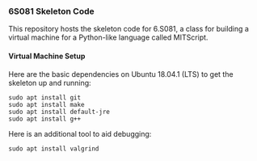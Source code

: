 ### 6S081 Skeleton Code

This repository hosts the skeleton code for 6.S081, a class for building a virtual machine for a Python-like language called MITScript.

#### Virtual Machine Setup

Here are the basic dependencies on Ubuntu 18.04.1 (LTS) to get the skeleton up and running:

```
sudo apt install git 
sudo apt install make
sudo apt install default-jre
sudo apt install g++
```

Here is an additional tool to aid debugging:

```
sudo apt install valgrind

```
